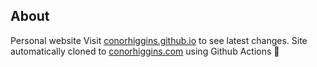 ## About

Personal website
Visit [conorhiggins.github.io](conorhiggins.github.io) to see latest changes.
Site automatically cloned to [conorhiggins.com](conorhiggins.com) using Github Actions :tada:
